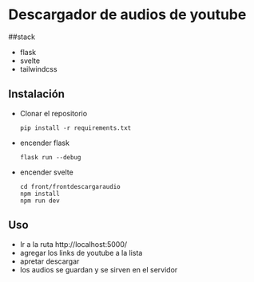 # Descargador de audios de youtube

##stack
- flask
- svelte
- tailwindcss

## Instalación
- Clonar el repositorio
    ```
    pip install -r requirements.txt
    ```
- encender flask
    ```
    flask run --debug
    ```
- encender svelte
    ```
    cd front/frontdescargaraudio
    npm install
    npm run dev
    ```

## Uso

- Ir a la ruta http://localhost:5000/
- agregar los links de youtube a la lista
- apretar descargar
- los audios se  guardan y se sirven en el servidor
